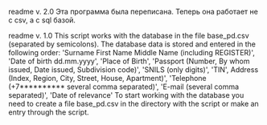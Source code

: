readme v. 2.0
Эта программа была переписана. Теперь она работает не с csv, а с sql базой.

readme v. 1.0
This script works with the database in the file base_pd.csv (separated by semicolons).
The database data is stored and entered in the following order:
        'Surname First Name Middle Name (including REGISTER)', 
        'Date of birth dd.mm.yyyy', 
        'Place of Birth', 
        'Passport (Number, By whom issued, Date issued, Subdivision code)', 
        'SNILS (only digits)', 
        'TIN', 
        Address (Index, Region, City, Street, House, Apartment)', 
        'Telephone (+7********** several comma separated)', 
        'E-mail (several comma separated)', 
        'Date of relevance'
To start working with the database you need to create a file base_pd.csv in the directory with the script or make an entry through the script.
